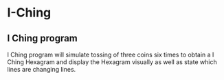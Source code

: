 # I-Ching
I Ching program
-------------------
I Ching program will simulate tossing of three coins six times to obtain a I Ching Hexagram and display the Hexagram visually as well as state which lines are changing lines.
